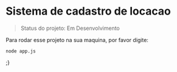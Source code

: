 <h1>Sistema de cadastro de locacao</h1>

> Status do projeto: Em Desenvolvimento

Para rodar esse projeto na sua maquina, por favor digite:

```
node app.js
```
;}